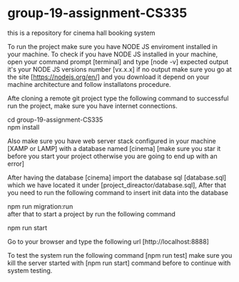 # group-19-assignment-CS335

this is a repository for cinema hall booking system

To run the project make sure you have NODE JS enviroment installed in your machine.
To check if you have NODE JS installed in your machine, open your command prompt [terminal] and
type [node -v] expected output it's your NODE JS versions number [vx.x.x] if no output make sure you
go at the site [https://nodejs.org/en/] and you download it depend on your machine architecture
and follow installatons procedure.

Afte cloning a remote git project type the following command to successful run the project, make sure
you have internet connections.<br>

cd group-19-assignment-CS335<br/>
npm install<br/>

Also make sure you have web server stack configured in your machine [XAMP or LAMP] with a database
named [cinema] [make sure you star it before you start your project otherwise you are going to end
up with an error]

After having the database [cinema] import the database sql [database.sql] which we have located it under
[project_direactor/database.sql], After that you need to run the following command to insert init data into the database

npm run migration:run<br>
after that to start a project by run the following command

npm run start<br/>

Go to your browser and type the following url [http://localhost:8888]

To test the system run the following command [npm run test] make sure you kill the server started
with [npm run start] command before to continue with system testing.
